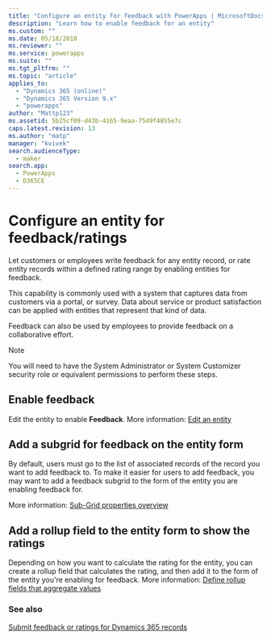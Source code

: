 ```yaml
---
title: "Configure an entity for feedback with PowerApps | MicrosoftDocs"
description: "Learn how to enable feedback for an entity"
ms.custom: ""
ms.date: 05/18/2018
ms.reviewer: ""
ms.service: powerapps
ms.suite: ""
ms.tgt_pltfrm: ""
ms.topic: "article"
applies_to: 
  - "Dynamics 365 (online)"
  - "Dynamics 365 Version 9.x"
  - "powerapps"
author: "Mattp123"
ms.assetid: 5b25cf09-d43b-4165-9eaa-7549f4855e7c
caps.latest.revision: 13
ms.author: "matp"
manager: "kvivek"
search.audienceType: 
  - maker
search.app: 
  - PowerApps
  - D365CE
---
```

# Configure an entity for feedback/ratings

Let customers or employees write feedback for any entity record, or rate entity records within a defined rating range by enabling entities for feedback.  

This capability is commonly used with a system that captures data from customers via a portal, or survey. Data about service or product satisfaction can be applied with entities that represent that kind of data.

Feedback can also be used by employees to provide feedback on a collaborative effort.

> [!NOTE]
> You will need to have the System Administrator or System Customizer security role or equivalent permissions to perform these steps.
  
## Enable feedback  
  
Edit the entity to enable **Feedback**. More information: [Edit an entity](edit-entities.md)
  
## Add a subgrid for feedback on the entity form  

By default, users must go to the list of associated records of the record you want to add feedback to. To make it easier for users to add feedback, you may want to add a feedback subgrid to the form of the entity you are enabling feedback for.  

<!-- This is the closest I could find to a topic about adding an subgrid to a form. -->
More information:  [Sub-Grid properties overview](../model-driven-apps/sub-grid-properties-legacy.md)

## Add a rollup field  to the entity form to show the ratings  

Depending on how you want to calculate the rating for the entity, you can create a rollup field that calculates the rating, and then add it to the form of the entity you're enabling for feedback. More information: [Define rollup fields that aggregate values](define-rollup-fields.md)
  
### See also  
 [Submit feedback or ratings for Dynamics 365 records](/dynamics365/customer-engagement/basics/submit-feedback-ratings)
